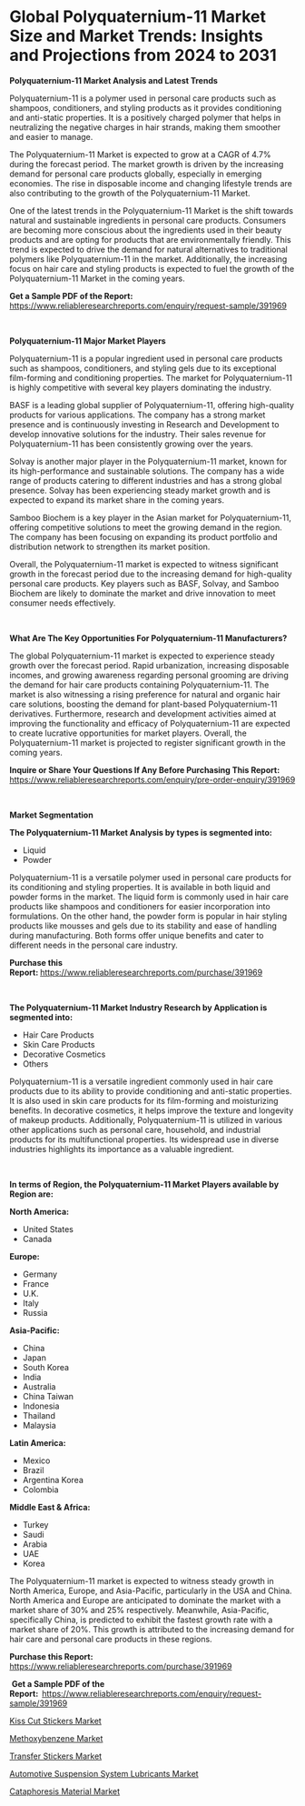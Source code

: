 <p><h1>Global Polyquaternium-11 Market Size and Market Trends: Insights and Projections from 2024 to 2031</h1></p><p><strong>Polyquaternium-11 Market Analysis and Latest Trends</strong></p>
<p><p>Polyquaternium-11 is a polymer used in personal care products such as shampoos, conditioners, and styling products as it provides conditioning and anti-static properties. It is a positively charged polymer that helps in neutralizing the negative charges in hair strands, making them smoother and easier to manage. </p><p>The Polyquaternium-11 Market is expected to grow at a CAGR of 4.7% during the forecast period. The market growth is driven by the increasing demand for personal care products globally, especially in emerging economies. The rise in disposable income and changing lifestyle trends are also contributing to the growth of the Polyquaternium-11 Market.</p><p>One of the latest trends in the Polyquaternium-11 Market is the shift towards natural and sustainable ingredients in personal care products. Consumers are becoming more conscious about the ingredients used in their beauty products and are opting for products that are environmentally friendly. This trend is expected to drive the demand for natural alternatives to traditional polymers like Polyquaternium-11 in the market. Additionally, the increasing focus on hair care and styling products is expected to fuel the growth of the Polyquaternium-11 Market in the coming years.</p></p>
<p><strong>Get a Sample PDF of the Report:&nbsp;</strong> <a href="https://www.reliableresearchreports.com/enquiry/request-sample/391969">https://www.reliableresearchreports.com/enquiry/request-sample/391969</a></p>
<p>&nbsp;</p>
<p><strong>Polyquaternium-11 Major Market Players</strong></p>
<p><p>Polyquaternium-11 is a popular ingredient used in personal care products such as shampoos, conditioners, and styling gels due to its exceptional film-forming and conditioning properties. The market for Polyquaternium-11 is highly competitive with several key players dominating the industry.</p><p>BASF is a leading global supplier of Polyquaternium-11, offering high-quality products for various applications. The company has a strong market presence and is continuously investing in Research and Development to develop innovative solutions for the industry. Their sales revenue for Polyquaternium-11 has been consistently growing over the years.</p><p>Solvay is another major player in the Polyquaternium-11 market, known for its high-performance and sustainable solutions. The company has a wide range of products catering to different industries and has a strong global presence. Solvay has been experiencing steady market growth and is expected to expand its market share in the coming years.</p><p>Samboo Biochem is a key player in the Asian market for Polyquaternium-11, offering competitive solutions to meet the growing demand in the region. The company has been focusing on expanding its product portfolio and distribution network to strengthen its market position.</p><p>Overall, the Polyquaternium-11 market is expected to witness significant growth in the forecast period due to the increasing demand for high-quality personal care products. Key players such as BASF, Solvay, and Samboo Biochem are likely to dominate the market and drive innovation to meet consumer needs effectively.</p></p>
<p>&nbsp;</p>
<p><strong>What Are The Key Opportunities For Polyquaternium-11 Manufacturers?</strong></p>
<p><p>The global Polyquaternium-11 market is expected to experience steady growth over the forecast period. Rapid urbanization, increasing disposable incomes, and growing awareness regarding personal grooming are driving the demand for hair care products containing Polyquaternium-11. The market is also witnessing a rising preference for natural and organic hair care solutions, boosting the demand for plant-based Polyquaternium-11 derivatives. Furthermore, research and development activities aimed at improving the functionality and efficacy of Polyquaternium-11 are expected to create lucrative opportunities for market players. Overall, the Polyquaternium-11 market is projected to register significant growth in the coming years.</p></p>
<p><strong>Inquire or Share Your Questions If Any Before Purchasing This Report:</strong> <a href="https://www.reliableresearchreports.com/enquiry/pre-order-enquiry/391969">https://www.reliableresearchreports.com/enquiry/pre-order-enquiry/391969</a></p>
<p>&nbsp;</p>
<p><strong>Market Segmentation</strong></p>
<p><strong>The Polyquaternium-11 Market Analysis by types is segmented into:</strong></p>
<p><ul><li>Liquid</li><li>Powder</li></ul></p>
<p><p>Polyquaternium-11 is a versatile polymer used in personal care products for its conditioning and styling properties. It is available in both liquid and powder forms in the market. The liquid form is commonly used in hair care products like shampoos and conditioners for easier incorporation into formulations. On the other hand, the powder form is popular in hair styling products like mousses and gels due to its stability and ease of handling during manufacturing. Both forms offer unique benefits and cater to different needs in the personal care industry.</p></p>
<p><strong>Purchase this Report:&nbsp;</strong><a href="https://www.reliableresearchreports.com/purchase/391969">https://www.reliableresearchreports.com/purchase/391969</a></p>
<p>&nbsp;</p>
<p><strong>The Polyquaternium-11 Market Industry Research by Application is segmented into:</strong></p>
<p><ul><li>Hair Care Products</li><li>Skin Care Products</li><li>Decorative Cosmetics</li><li>Others</li></ul></p>
<p><p>Polyquaternium-11 is a versatile ingredient commonly used in hair care products due to its ability to provide conditioning and anti-static properties. It is also used in skin care products for its film-forming and moisturizing benefits. In decorative cosmetics, it helps improve the texture and longevity of makeup products. Additionally, Polyquaternium-11 is utilized in various other applications such as personal care, household, and industrial products for its multifunctional properties. Its widespread use in diverse industries highlights its importance as a valuable ingredient.</p></p>
<p>&nbsp;</p>
<p><strong>In terms of Region, the Polyquaternium-11 Market Players available by Region are:</strong></p>
<p>
    <p> <strong> North America: </strong>
        <ul>
            <li>United States</li>
            <li>Canada</li>
        </ul>
        </p> 
    <p> <strong> Europe: </strong>
        <ul>
            <li>Germany</li>
            <li>France</li>
            <li>U.K.</li>
            <li>Italy</li>
            <li>Russia</li>
        </ul>
        </p> 
    <p> <strong> Asia-Pacific: </strong>
        <ul>
            <li>China</li>
            <li>Japan</li>
            <li>South Korea</li>
            <li>India</li>
            <li>Australia</li>
            <li>China Taiwan</li>
            <li>Indonesia</li>
            <li>Thailand</li>
            <li>Malaysia</li>
        </ul>
        </p> 
    <p> <strong> Latin America: </strong>
        <ul>
            <li>Mexico</li>
            <li>Brazil</li>
            <li>Argentina Korea</li>
            <li>Colombia</li>
        </ul>
        </p> 
    <p> <strong> Middle East & Africa: </strong>
        <ul>
            <li>Turkey</li>
            <li>Saudi</li>
            <li>Arabia</li>
            <li>UAE</li>
            <li>Korea</li>
        </ul>
    </p>
    </p>
<p><p>The Polyquaternium-11 market is expected to witness steady growth in North America, Europe, and Asia-Pacific, particularly in the USA and China. North America and Europe are anticipated to dominate the market with a market share of 30% and 25% respectively. Meanwhile, Asia-Pacific, specifically China, is predicted to exhibit the fastest growth rate with a market share of 20%. This growth is attributed to the increasing demand for hair care and personal care products in these regions.</p></p>
<p><strong>Purchase this Report: </strong><a href="https://www.reliableresearchreports.com/purchase/391969">https://www.reliableresearchreports.com/purchase/391969</a></p>
<p>&nbsp;<strong>Get a Sample PDF of the Report:&nbsp;&nbsp;</strong><a href="https://www.reliableresearchreports.com/enquiry/request-sample/391969">https://www.reliableresearchreports.com/enquiry/request-sample/391969</a></p>
<p><strong></strong></p>
<p><p><a href="https://view.publitas.com/reportprime-1/kiss-cut-stickers-market-research-report-provides-critical-insights-that-can-help-shape-business-development-and-investment-strategies/">Kiss Cut Stickers Market</a></p><p><a href="https://github.com/globismark/Market-Research-Report-List-2/blob/main/methoxybenzene-market.md">Methoxybenzene Market</a></p><p><a href="https://view.publitas.com/reportprime-1/transfer-stickers-market-challenges-opportunities-and-growth-drivers-and-major-market-players-forecasted-for-period-from-2024-2031/">Transfer Stickers Market</a></p><p><a href="https://gamy-alyssum-396.notion.site/Automotive-Suspension-System-Lubricants-Market-Size-Furnishes-Valuable-Information-Encompassing-Mark-bad6440c5c3f45dabe92aad40b45062d">Automotive Suspension System Lubricants Market</a></p><p><a href="https://github.com/bobicer/Market-Research-Report-List-2/blob/main/cataphoresis-material-market.md">Cataphoresis Material Market</a></p></p>